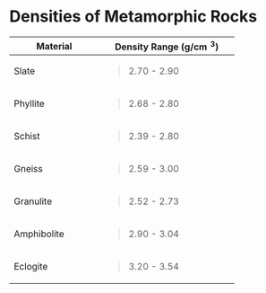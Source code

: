 # Densities of Metamorphic Rocks

<table style="width:83%;">
<colgroup>
<col style="width: 33%" />
<col style="width: 50%" />
</colgroup>
<thead>
<tr>
<th>Material</th>
<th>Density Range (g/cm <span
class="math inline"> <sup>3</sup></span>)</th>
</tr>
</thead>
<tbody>
<tr>
<td>Slate</td>
<td><blockquote>
<p>2.70 - 2.90</p>
</blockquote></td>
</tr>
<tr>
<td>Phyllite</td>
<td><blockquote>
<p>2.68 - 2.80</p>
</blockquote></td>
</tr>
<tr>
<td>Schist</td>
<td><blockquote>
<p>2.39 - 2.80</p>
</blockquote></td>
</tr>
<tr>
<td>Gneiss</td>
<td><blockquote>
<p>2.59 - 3.00</p>
</blockquote></td>
</tr>
<tr>
<td>Granulite</td>
<td><blockquote>
<p>2.52 - 2.73</p>
</blockquote></td>
</tr>
<tr>
<td>Amphibolite</td>
<td><blockquote>
<p>2.90 - 3.04</p>
</blockquote></td>
</tr>
<tr>
<td>Eclogite</td>
<td><blockquote>
<p>3.20 - 3.54</p>
</blockquote></td>
</tr>
</tbody>
</table>
